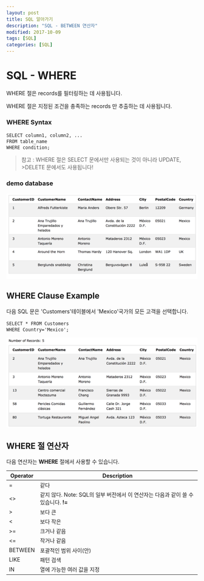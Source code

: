 ```yaml
---
layout: post
title: SQL 알아가기
description: "SQL - BETWEEN 연산자"
modified: 2017-10-09
tags: [SQL]
categories: [SQL]
---
```


# SQL - WHERE

WHERE 절은 records를 필터링하는 데 사용됩니다. 

WHERE 절은 지정된 조건을 충족하는 records 만 추출하는 데 사용됩니다.


### WHERE Syntax

```
SELECT column1, column2, ...
FROM table_name
WHERE condition;
```

>참고 : WHERE 절은 SELECT 문에서만 사용되는 것이 아니라 UPDATE, >DELETE 문에서도 사용됩니다!

### demo database

![](../images/sql-images/demo-database.png)

## WHERE Clause Example

다음 SQL 문은 'Customers'테이블에서 'Mexico'국가의 모든 고객을 선택합니다.

```
SELECT * FROM Customers
WHERE Country='Mexico';
```

![](../images/sql-images/mexico.png)

## WHERE 절 연산자

다음 연산자는 **WHERE** 절에서 사용할 수 있습니다.

|Operator|	Description|
-----|-------
|=	|같다|
|<>	|같지 않다. Note: SQL의 일부 버전에서 이 연산자는 다음과 같이 쓸 수 있습니다. **!=** |
|>	|보다 큰|
|<	|보다 작은|
|>=	|크거나 같음|
|<=	|작거나 같음|
|BETWEEN|	포괄적인 범위 사이(안) |
|LIKE|	패턴 검색|
|IN	|열에 가능한 여러 값을 지정|



